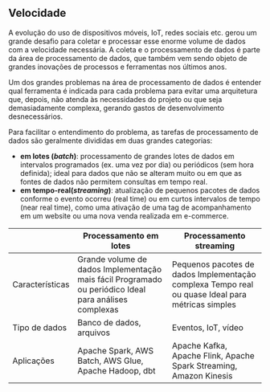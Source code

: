 ## Velocidade

A evolução do uso de dispositivos móveis, IoT, redes sociais etc. gerou um grande desafio para coletar e processar esse enorme volume de dados com a velocidade necessária. A coleta e o processamento de dados é parte da área de processamento de dados, que também vem sendo objeto de grandes inovações de processos e ferramentas nos últimos anos.

Um dos grandes problemas na área de processamento de dados é entender qual ferramenta é indicada para cada problema para evitar uma arquitetura que, depois, não atenda às necessidades do projeto ou que seja demasiadamente complexa, gerando gastos de desenvolvimento desnecessários.

Para facilitar o entendimento do problema, as tarefas de processamento de dados são geralmente divididas em duas grandes categorias: 

* **em lotes (*batch*)**: processamento de grandes lotes de dados em intervalos programados (ex. uma vez por dia) ou periódicos (sem hora definida); ideal para dados que não se alteram muito ou em que as fontes de dados não permitem consultas em tempo real.
* **em tempo-real(*streaming*)**: atualização de pequenos pacotes de dados conforme o evento ocorreu (real time) ou em curtos intervalos de tempo (near real time), como uma ativação de uma tag de acompanhamento em um website ou uma nova venda realizada em e-commerce.
  
|                 | Processamento em lotes                                                                                | Processamento streaming                                                                          |
| --------------- | ----------------------------------------------------------------------------------------------------- | ------------------------------------------------------------------------------------------------ |
| Características | Grande volume de dados Implementação mais fácil Programado ou periódico Ideal para análises complexas | Pequenos pacotes de dados Implementação complexa Tempo real ou quase Ideal para métricas simples |
| Tipo de dados   | Banco de dados,  arquivos                                                                             | Eventos, IoT, vídeo                                                                              |
| Aplicações      | Apache Spark, AWS Batch, AWS Glue, Apache Hadoop, dbt                                                 | Apache Kafka, Apache Flink, Apache Spark Streaming, Amazon Kinesis                               |

